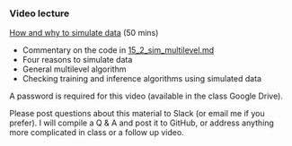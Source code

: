 ### Video lecture

[How and why to simulate data](https://www.dropbox.com/s/zc2lqiz6g5faw45/15_vid1_simulating_data.mp4?dl=0) (50 mins)

* Commentary on the code in [15_2_sim_multilevel.md](15_2_sim_multilevel.md)
* Four reasons to simulate data
* General multilevel algorithm
* Checking training and inference algorithms using simulated data

A password is required for this video (available in the class Google Drive).



Please post questions about this material to Slack (or email me if you prefer). I will compile a Q & A and post it to GitHub, or address anything more complicated in class or a follow up video.
